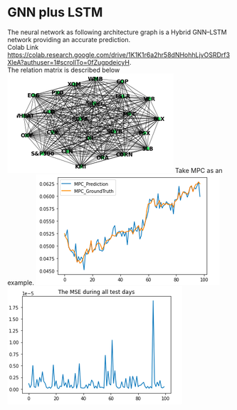 # GNN plus LSTM
The neural network as following architecture graph is a Hybrid GNN–LSTM network providing an accurate prediction.  
Colab Link  
https://colab.research.google.com/drive/1K1K1r6a2hr58dNHohhLjvOSRDrf3XleA?authuser=1#scrollTo=0fZugpdeicyH.  
The relation matrix is described below  
![image](graph.png)
 Take MPC as an example. 
![image](predvstruth.png)
![image](GNNplusLSTMperformance.png)
